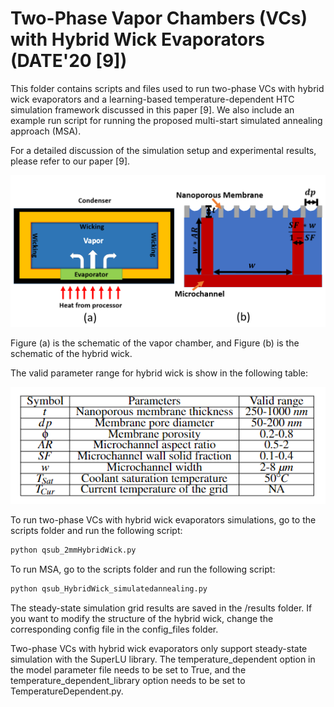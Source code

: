 # Two-Phase Vapor Chambers (VCs) with Hybrid Wick Evaporators (DATE'20 [9])


This folder contains scripts and files used to run two-phase VCs with hybrid wick evaporators and a learning-based temperature-dependent HTC simulation framework discussed in this paper [9]. We also include an example run script for running the proposed multi-start simulated annealing approach (MSA).

For a detailed discussion of the simulation setup and experimental results, please refer to our paper [9].

![](/image/VC.PNG)

Figure (a) is the schematic of the vapor chamber, and Figure (b) is the schematic of the hybrid wick.

The valid parameter range for hybrid wick is show in the following table:
<p align = "center">
  <img src="/image/HybridParam.png">
</p>



To run two-phase VCs with hybrid wick evaporators simulations, go to the scripts folder and run the following script:
```python
python qsub_2mmHybridWick.py
```

To run MSA, go to the scripts folder and run the following script:
```python
python qsub_HybridWick_simulatedannealing.py
```
The steady-state simulation grid results are saved in the /results folder.
If you want to modify the structure of the hybrid wick, change the corresponding config file in the config_files folder.

Two-phase VCs with hybrid wick evaporators only support steady-state simulation with the SuperLU library. The temperature_dependent option in the model parameter file needs to be set to True, and the temperature_dependent_library option needs to be set to TemperatureDependent.py.
